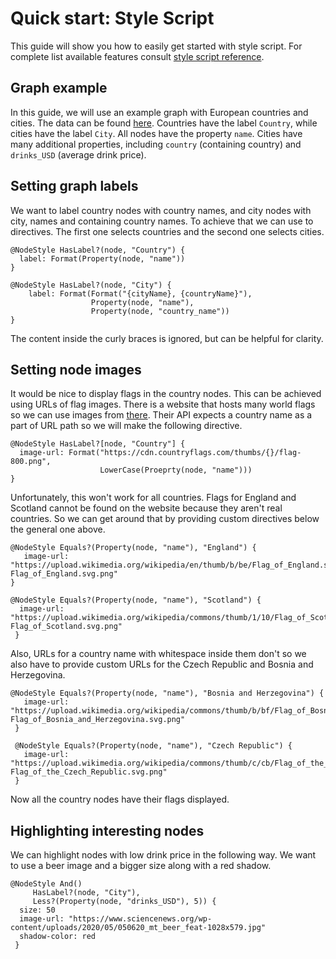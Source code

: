# Quick start: Style Script

This guide will show you how to easily get started with style script. For complete list available features consult [style script reference](style-script.md).

## Graph example

In this guide, we will use an example graph with European countries and cities. The data can be found [here](https://docs.memgraph.com/memgraph/tutorials-overview/backpacking-through-europe). Countries have the label `Country`, while cities have the label `City`. All nodes have the property `name`. Cities have many additional properties, including `country` \(containing country\) and `drinks_USD` \(average drink price\).

## Setting graph labels

We want to label country nodes with country names, and city nodes with city, names and containing country names. To achieve that we can use to directives. The first one selects countries and the second one selects cities.

```text
@NodeStyle HasLabel?(node, "Country") {
  label: Format(Property(node, "name"))
}

@NodeStyle HasLabel?(node, "City") {
    label: Format(Format("{cityName}, {countryName}"),
                  Property(node, "name"),
                  Property(node, "country_name"))
}
```

The content inside the curly braces is ignored, but can be helpful for clarity.

## Setting node images

It would be nice to display flags in the country nodes. This can be achieved using URLs of flag images. There is a website that hosts many world flags so we can use images from [there](https://cdn.countryflags.com). Their API expects a country name as a part of URL path so we will make the following directive.

```text
@NodeStyle HasLabel?[node, "Country"] {
  image-url: Format("https://cdn.countryflags.com/thumbs/{}/flag-800.png",
                    LowerCase(Proeprty(node, "name")))
}
```

Unfortunately, this won't work for all countries. Flags for England and Scotland cannot be found on the website because they aren't real countries. So we can get around that by providing custom directives below the general one above.

```text
@NodeStyle Equals?(Property(node, "name"), "England") {
   image-url: "https://upload.wikimedia.org/wikipedia/en/thumb/b/be/Flag_of_England.svg/2560px-Flag_of_England.svg.png"
}

@NodeStyle Equals?(Property(node, "name"), "Scotland") {
  image-url: "https://upload.wikimedia.org/wikipedia/commons/thumb/1/10/Flag_of_Scotland.svg/1200px-Flag_of_Scotland.svg.png"
 }
```

Also, URLs for a country name with whitespace inside them don't so we also have to provide custom URLs for the Czech Republic and Bosnia and Herzegovina.

```text
@NodeStyle Equals?(Property(node, "name"), "Bosnia and Herzegovina") {
   image-url: "https://upload.wikimedia.org/wikipedia/commons/thumb/b/bf/Flag_of_Bosnia_and_Herzegovina.svg/1200px-Flag_of_Bosnia_and_Herzegovina.svg.png"
 }

 @NodeStyle Equals?(Property(node, "name"), "Czech Republic") {
   image-url: "https://upload.wikimedia.org/wikipedia/commons/thumb/c/cb/Flag_of_the_Czech_Republic.svg/2560px-Flag_of_the_Czech_Republic.svg.png"
 }
```

Now all the country nodes have their flags displayed.

## Highlighting interesting nodes

We can highlight nodes with low drink price in the following way. We want to use a beer image and a bigger size along with a red shadow.

```text
@NodeStyle And()
     HasLabel?(node, "City"),
     Less?(Property(node, "drinks_USD"), 5)) {
  size: 50
  image-url: "https://www.sciencenews.org/wp-content/uploads/2020/05/050620_mt_beer_feat-1028x579.jpg"
  shadow-color: red
 }
```

